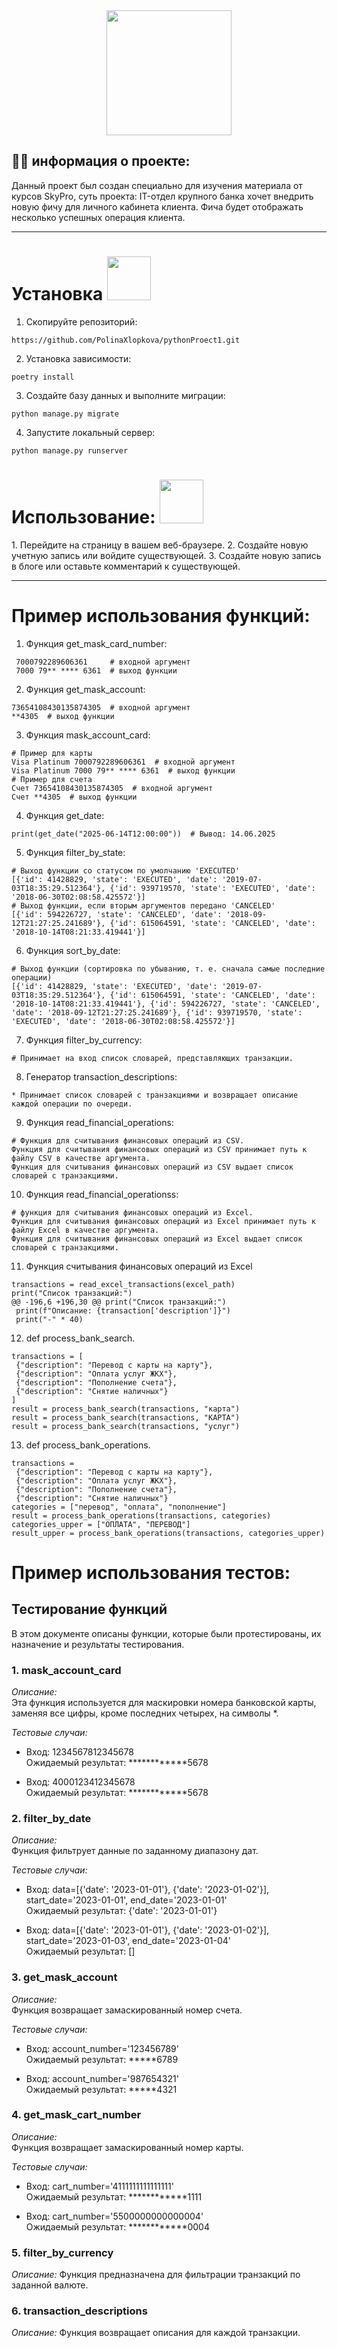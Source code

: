 <div id="header" align="center">
  <img src="https://media4.giphy.com/media/v1.Y2lkPTc5MGI3NjExenJmM2h2Mm82N2JxbDJ2YXdobzhpd3pkd3UyanVlNzZiZWI2dnYzZiZlcD12MV9pbnRlcm5hbF9naWZfYnlfaWQmY3Q9Zw/2IudUHdI075HL02Pkk/giphy.gif" width="200"/>
</div>

## :woman_technologist: информация о проекте:
Данный проект был создан специально для изучения материала от курсов SkyPro, суть проекта: IT-отдел крупного банка хочет внедрить новую фичу для личного кабинета клиента. Фича будет отображать несколько успешных операция клиента.

---

###
<h1>
Установка
  <img src="https://media2.giphy.com/media/v1.Y2lkPTc5MGI3NjExYWRlZTg4OGo2N3p5aGptZjkwYzVlb3U4ZTlobGE5OTQ3aXM3czVmNiZlcD12MV9pbnRlcm5hbF9naWZfYnlfaWQmY3Q9Zw/XGsHjfmwF3VMCuNQA4/giphy.gif" width="70px"/>
</h1>

1. Скопируйте репозиторий:
```
https://github.com/PolinaXlopkova/pythonProect1.git
```

2. Установка зависимости:
```
poetry install
```

3. Создайте базу данных и выполните миграции:
```
python manage.py migrate
```

4. Запустите локальный сервер:
```
python manage.py runserver
```
##
<h1>
Использование:
  <img src="https://media3.giphy.com/media/v1.Y2lkPTc5MGI3NjExYjIwbmQwOXdvMHJsM2IyMnJkZXc1bW1oeWN6a3Ztajg1d2FwcTk3ciZlcD12MV9pbnRlcm5hbF9naWZfYnlfaWQmY3Q9Zw/0weNDO7xfTye4oqkUr/giphy.gif"
width="70px"/>
</h1>  
1. Перейдите на страницу в вашем веб-браузере.
2. Создайте новую учетную запись или войдите существующей.
3. Создайте новую запись в блоге или оставьте комментарий к существующей.

---

###
<h1>
Пример использования функций:
</h1>

1. Функция get_mask_card_number:
```
 7000792289606361     # входной аргумент
 7000 79** **** 6361  # выход функции
```
                               
2. Функция get_mask_account:
```
73654108430135874305  # входной аргумент
**4305  # выход функции
```

3. Функция mask_account_card:
```
# Пример для карты
Visa Platinum 7000792289606361  # входной аргумент
Visa Platinum 7000 79** **** 6361  # выход функции
# Пример для счета
Счет 73654108430135874305  # входной аргумент
Счет **4305  # выход функции
```
4. Функция get_date:
```
print(get_date("2025-06-14T12:00:00"))  # Вывод: 14.06.2025
```
5. Функция filter_by_state:
```
# Выход функции со статусом по умолчанию 'EXECUTED'
[{'id': 41428829, 'state': 'EXECUTED', 'date': '2019-07-03T18:35:29.512364'}, {'id': 939719570, 'state': 'EXECUTED', 'date': '2018-06-30T02:08:58.425572'}]
# Выход функции, если вторым аргументов передано 'CANCELED'
[{'id': 594226727, 'state': 'CANCELED', 'date': '2018-09-12T21:27:25.241689'}, {'id': 615064591, 'state': 'CANCELED', 'date': '2018-10-14T08:21:33.419441'}]
```
6. Функция sort_by_date:
```
# Выход функции (сортировка по убыванию, т. е. сначала самые последние операции)
[{'id': 41428829, 'state': 'EXECUTED', 'date': '2019-07-03T18:35:29.512364'}, {'id': 615064591, 'state': 'CANCELED', 'date': '2018-10-14T08:21:33.419441'}, {'id': 594226727, 'state': 'CANCELED', 'date': '2018-09-12T21:27:25.241689'}, {'id': 939719570, 'state': 'EXECUTED', 'date': '2018-06-30T02:08:58.425572'}]
```
7. Функция filter_by_currency:
```
# Принимает на вход список словарей, представляющих транзакции.
```
8. Генератор transaction_descriptions:
```
* Принимает список словарей с транзакциями и возвращает описание каждой операции по очереди.
```
9. Функция read_financial_operations:
```
# Функция для считывания финансовых операций из CSV.
Функция для считывания финансовых операций из CSV принимает путь к файлу CSV в качестве аргумента.
Функция для считывания финансовых операций из CSV выдает список словарей с транзакциями.
```
10. Функция read_financial_operationss:
```
# функция для считывания финансовых операций из Excel.
Функция для считывания финансовых операций из Excel принимает путь к файлу Excel в качестве аргумента.
Функция для считывания финансовых операций из Excel выдает список словарей с транзакциями.
```
11. Функция считывания финансовых операций из Excel
```
transactions = read_excel_transactions(excel_path)
print("Список транзакций:")
@@ -196,6 +196,30 @@ print("Список транзакций:")
 print(f"Описание: {transaction['description']}")
 print("-" * 40)
```
12. def process_bank_search.
```
transactions = [
 {"description": "Перевод с карты на карту"},
 {"description": "Оплата услуг ЖКХ"},
 {"description": "Пополнение счета"},
 {"description": "Снятие наличных"}
]
result = process_bank_search(transactions, "карта")
result = process_bank_search(transactions, "КАРТА")
result = process_bank_search(transactions, "услуг")
```
13. def process_bank_operations.
```
transactions = 
 {"description": "Перевод с карты на карту"},
 {"description": "Оплата услуг ЖКХ"},
 {"description": "Пополнение счета"},
 {"description": "Снятие наличных"}
categories = ["перевод", "оплата", "пополнение"]
result = process_bank_operations(transactions, categories)
categories_upper = ["ОПЛАТА", "ПЕРЕВОД"]
result_upper = process_bank_operations(transactions, categories_upper)
```
###
<h1>
Пример использования тестов:
</h1>

## Тестирование функций

В этом документе описаны функции, которые были протестированы, их назначение и результаты тестирования.

### 1. mask_account_card

*Описание:*  
Эта функция используется для маскировки номера банковской карты, заменяя все цифры, кроме последних четырех, на символы *.

*Тестовые случаи:*
- Вход: 1234567812345678  
  Ожидаемый результат: ************5678
  
- Вход: 4000123412345678  
  Ожидаемый результат: ************5678

### 2. filter_by_date

*Описание:*  
Функция фильтрует данные по заданному диапазону дат.

*Тестовые случаи:*
- Вход: data=[{'date': '2023-01-01'}, {'date': '2023-01-02'}], start_date='2023-01-01', end_date='2023-01-01'  
  Ожидаемый результат: {'date': '2023-01-01'}

- Вход: data=[{'date': '2023-01-01'}, {'date': '2023-01-02'}], start_date='2023-01-03', end_date='2023-01-04'  
  Ожидаемый результат: []

### 3. get_mask_account

*Описание:*  
Функция возвращает замаскированный номер счета.

*Тестовые случаи:*
- Вход: account_number='123456789'  
  Ожидаемый результат: *****6789

- Вход: account_number='987654321'  
  Ожидаемый результат: *****4321

### 4. get_mask_cart_number

*Описание:*  
Функция возвращает замаскированный номер карты.

*Тестовые случаи:*
- Вход: cart_number='4111111111111111'  
  Ожидаемый результат: ************1111

- Вход: cart_number='5500000000000004'  
  Ожидаемый результат: ************0004

### 5. filter_by_currency

*Описание:*
Функция предназначена для фильтрации транзакций по заданной валюте.

### 6. transaction_descriptions

*Описание:*
Функция возвращает описания для каждой транзакции.
